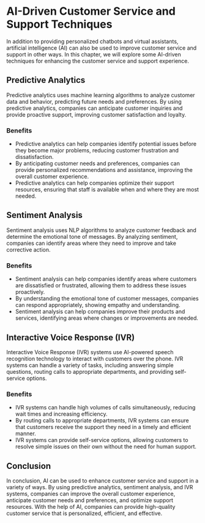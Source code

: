 AI-Driven Customer Service and Support Techniques
============================================================================================================

In addition to providing personalized chatbots and virtual assistants, artificial intelligence (AI) can also be used to improve customer service and support in other ways. In this chapter, we will explore some AI-driven techniques for enhancing the customer service and support experience.

Predictive Analytics
--------------------

Predictive analytics uses machine learning algorithms to analyze customer data and behavior, predicting future needs and preferences. By using predictive analytics, companies can anticipate customer inquiries and provide proactive support, improving customer satisfaction and loyalty.

### Benefits

* Predictive analytics can help companies identify potential issues before they become major problems, reducing customer frustration and dissatisfaction.
* By anticipating customer needs and preferences, companies can provide personalized recommendations and assistance, improving the overall customer experience.
* Predictive analytics can help companies optimize their support resources, ensuring that staff is available when and where they are most needed.

Sentiment Analysis
------------------

Sentiment analysis uses NLP algorithms to analyze customer feedback and determine the emotional tone of messages. By analyzing sentiment, companies can identify areas where they need to improve and take corrective action.

### Benefits

* Sentiment analysis can help companies identify areas where customers are dissatisfied or frustrated, allowing them to address these issues proactively.
* By understanding the emotional tone of customer messages, companies can respond appropriately, showing empathy and understanding.
* Sentiment analysis can help companies improve their products and services, identifying areas where changes or improvements are needed.

Interactive Voice Response (IVR)
--------------------------------

Interactive Voice Response (IVR) systems use AI-powered speech recognition technology to interact with customers over the phone. IVR systems can handle a variety of tasks, including answering simple questions, routing calls to appropriate departments, and providing self-service options.

### Benefits

* IVR systems can handle high volumes of calls simultaneously, reducing wait times and increasing efficiency.
* By routing calls to appropriate departments, IVR systems can ensure that customers receive the support they need in a timely and efficient manner.
* IVR systems can provide self-service options, allowing customers to resolve simple issues on their own without the need for human support.

Conclusion
----------

In conclusion, AI can be used to enhance customer service and support in a variety of ways. By using predictive analytics, sentiment analysis, and IVR systems, companies can improve the overall customer experience, anticipate customer needs and preferences, and optimize support resources. With the help of AI, companies can provide high-quality customer service that is personalized, efficient, and effective.
